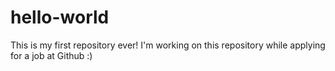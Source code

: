 # hello-world
This is my first repository ever!
I'm working on this repository while applying for a job at Github :)
